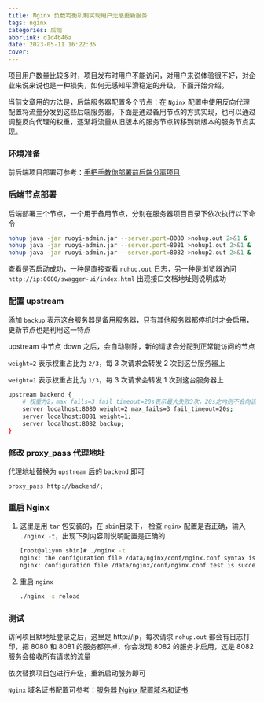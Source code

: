 ```yaml
---
title: Nginx 负载均衡机制实现用户无感更新服务
tags: nginx
categories: 后端
abbrlink: d1d4b46a
date: 2023-05-11 16:22:35
cover:
---
```

项目用户数量比较多时，项目发布时用户不能访问，对用户来说体验很不好，对企业来说来说也是一种损失，如何无感知平滑稳定的升级，下面开始介绍。

当前文章用的方法是，后端服务器配置多个节点：在 `Nginx` 配置中使用反向代理配置将流量分发到这些后端服务器。下面是通过备用节点的方式实现，也可以通过调整反向代理的权重，逐渐将流量从旧版本的服务节点转移到新版本的服务节点实现。

### 环境准备

前后端项目部署可参考：[手把手教你部署前后端分离项目](https://mp.weixin.qq.com/s/9EI9-n9v1R5lUJHlgSa_GA)

### 后端节点部署

后端部署三个节点，一个用于备用节点，分别在服务器项目目录下依次执行以下命令

```bash
nohup java -jar ruoyi-admin.jar --server.port=8080 >nohup.out 2>&1 &
nohup java -jar ruoyi-admin.jar --server.port=8081 >nohup1.out 2>&1 &
nohup java -jar ruoyi-admin.jar --server.port=8082 >nohup2.out 2>&1 &
```

查看是否启动成功，一种是直接查看 `nuhuo.out` 日志，另一种是浏览器访问 `http://ip:8080/swagger-ui/index.html` 出现接口文档地址则说明成功

### 配置 upstream

添加 `backup` 表示这台服务器是备用服务器，只有其他服务器都停机时才会启用，更新节点也是利用这一特点

upstream 中节点 down 之后，会自动剔除，新的请求会分配到正常能访问的节点

`weight=2` 表示权重占比为 `2/3`，每 3 次请求会转发 2 次到这台服务器上

`weight=1` 表示权重占比为 `1/3`，每 3 次请求会转发 1 次到这台服务器上

```bash
upstream backend {
    # 权重为2，max_fails=3 fail_timeout=20s表示最大失败3次，20s之内则不会向该节点发送请求
    server localhost:8080 weight=2 max_fails=3 fail_timeout=20s;
    server localhost:8081 weight=1;
    server localhost:8082 backup;
}
```

### 修改 proxy_pass 代理地址

代理地址替换为 `upstream` 后的 `backend` 即可

```
proxy_pass http://backend/;
```

### 重启 Nginx

1. 这里是用 `tar` 包安装的，在 `sbin`目录下， 检查 `nginx` 配置是否正确，输入 `./nginx -t`，出现下列内容则说明配置是正确的

   ```bash
   [root@aliyun sbin]# ./nginx -t
   nginx: the configuration file /data/nginx/conf/nginx.conf syntax is ok
   nginx: configuration file /data/nginx/conf/nginx.conf test is successful
   ```

2. 重启 `nginx`

   ```bash
   ./nginx -s reload
   ```

### 测试

访问项目默地址登录之后，这里是 http://ip，每次请求 `nohup.out` 都会有日志打印，把 8080 和 8081 的服务都停掉，你会发现 8082 的服务才启用，这是 8082 服务会接收所有请求的流量

依次替换项目包进行升级，重新启动服务即可

`Nginx` 域名证书配置可参考：[服务器 Nginx 配置域名和证书](https://mp.weixin.qq.com/s/cWQlbMJNm0Uw6ssp7BWErw)


